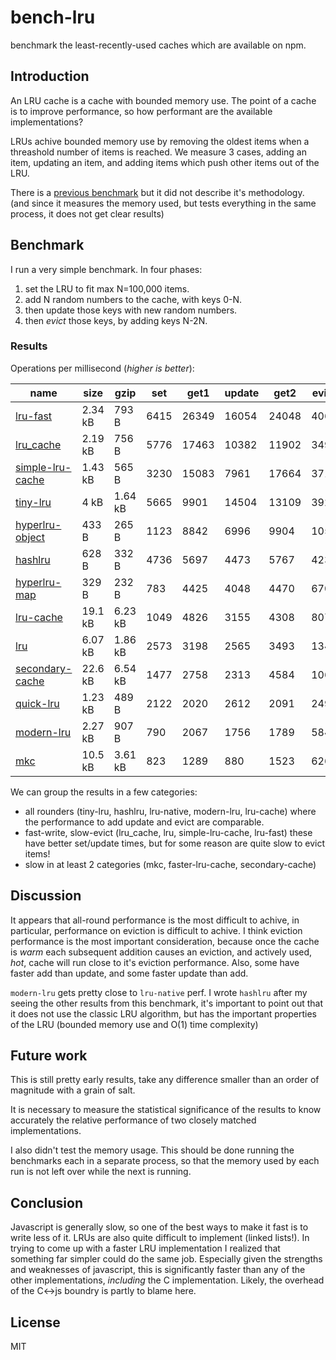 # bench-lru

benchmark the least-recently-used caches which are available on npm.

## Introduction

An LRU cache is a cache with bounded memory use.
The point of a cache is to improve performance,
so how performant are the available implementations?

LRUs achive bounded memory use by removing the oldest items when a threashold number of items
is reached. We measure 3 cases, adding an item, updating an item, and adding items
which push other items out of the LRU.

There is a [previous benchmark](https://www.npmjs.com/package/bench-cache)
but it did not describe it's methodology. (and since it measures the memory used,
but tests everything in the same process, it does not get clear results)

## Benchmark

I run a very simple benchmark. In four phases:

1. set the LRU to fit max N=100,000 items.
2. add N random numbers to the cache, with keys 0-N.
3. then update those keys with new random numbers.
4. then _evict_ those keys, by adding keys N-2N.

### Results

Operations per millisecond (*higher is better*):

| name                                                | size    | gzip    | set  | get1  | update | get2  | evict |
|-----------------------------------------------------|---------|---------|------|-------|--------|-------|-------|
| [lru-fast](https://npm.im/lru-fast)                 | 2.34 kB | 793 B   | 6415 | 26349 | 16054  | 24048 | 4061  |
| [lru_cache](https://npm.im/lru_cache)               | 2.19 kB | 756 B   | 5776 | 17463 | 10382  | 11902 | 3497  |
| [simple-lru-cache](https://npm.im/simple-lru-cache) | 1.43 kB | 565 B   | 3230 | 15083 | 7961   | 17664 | 3719  |
| [tiny-lru](https://npm.im/tiny-lru)                 | 4 kB    | 1.64 kB | 5665 | 9901  | 14504  | 13109 | 3923  |
| [hyperlru-object](https://npm.im/hyperlru-object)   | 433 B   | 265 B   | 1123 | 8842  | 6996   | 9904  | 1051  |
| [hashlru](https://npm.im/hashlru)                   | 628 B   | 332 B   | 4736 | 5697  | 4473   | 5767  | 4233  |
| [hyperlru-map](https://npm.im/hyperlru-map)         | 329 B   | 232 B   | 783  | 4425  | 4048   | 4470  | 670   |
| [lru-cache](https://npm.im/lru-cache)               | 19.1 kB | 6.23 kB | 1049 | 4826  | 3155   | 4308  | 807   |
| [lru](https://npm.im/lru)                           | 6.07 kB | 1.86 kB | 2573 | 3198  | 2565   | 3493  | 1342  |
| [secondary-cache](https://npm.im/secondary-cache)   | 22.6 kB | 6.54 kB | 1477 | 2758  | 2313   | 4584  | 1065  |
| [quick-lru](https://npm.im/quick-lru)               | 1.23 kB | 489 B   | 2122 | 2020  | 2612   | 2091  | 2498  |
| [modern-lru](https://npm.im/modern-lru)             | 2.27 kB | 907 B   | 790  | 2067  | 1756   | 1789  | 584   |
| [mkc](https://npm.im/mkc)                           | 10.5 kB | 3.61 kB | 823  | 1289  | 880    | 1523  | 626   |

We can group the results in a few categories:

* all rounders (tiny-lru, hashlru, lru-native, modern-lru, lru-cache) where the performance
  to add update and evict are comparable.
* fast-write, slow-evict (lru_cache, lru, simple-lru-cache, lru-fast) these have better set/update times, but for some reason are quite slow to evict items!
* slow in at least 2 categories (mkc, faster-lru-cache, secondary-cache)

## Discussion

It appears that all-round performance is the most difficult to achive, in particular,
performance on eviction is difficult to achive. I think eviction performance is the most important
consideration, because once the cache is _warm_ each subsequent addition causes an eviction,
and actively used, _hot_, cache will run close to it's eviction performance.
Also, some have faster add than update, and some faster update than add.

`modern-lru` gets pretty close to `lru-native` perf.
I wrote `hashlru` after my seeing the other results from this benchmark, it's important to point
out that it does not use the classic LRU algorithm, but has the important properties of the LRU
(bounded memory use and O(1) time complexity)

## Future work

This is still pretty early results, take any difference smaller than an order of magnitude with a grain of salt.

It is necessary to measure the statistical significance of the results to know accurately the relative performance of two closely matched implementations.

I also didn't test the memory usage. This should be done running the benchmarks each in a separate process, so that the memory used by each run is not left over while the next is running.

## Conclusion

Javascript is generally slow, so one of the best ways to make it fast is to write less of it.
LRUs are also quite difficult to implement (linked lists!). In trying to come up with a faster
LRU implementation I realized that something far simpler could do the same job. Especially
given the strengths and weaknesses of javascript, this is significantly faster than any of the
other implementations, _including_ the C implementation. Likely, the overhead of the C<->js boundry
is partly to blame here.

## License

MIT

